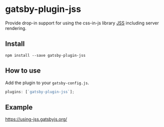 # gatsby-plugin-jss

Provide drop-in support for using the css-in-js library
[JSS](https://github.com/cssinjs/react-jss) including server rendering.

## Install

`npm install --save gatsby-plugin-jss`

## How to use

Add the plugin to your `gatsby-config.js`.

```javascript
plugins: [`gatsby-plugin-jss`];
```

## Example

https://using-jss.gatsbyjs.org/
